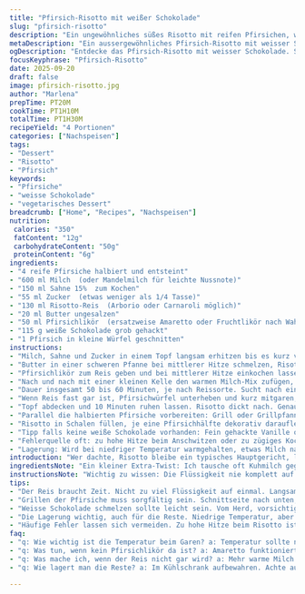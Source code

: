 ```yaml
---
title: "Pfirsich-Risotto mit weißer Schokolade"
slug: "pfirsich-risotto"
description: "Ein ungewöhnliches süßes Risotto mit reifen Pfirsichen, weißer Schokolade und einem Hauch Pfirsichschnaps. Der Reis wird langsam in einer Mischung aus Milch und Sahne gegart, bis er cremig und zart ist. Die Pfirsiche werden angegrillt für eine karamellisierte Note und zusammen mit der Schokolade unter das Risotto gehoben. Das Ergebnis ist ein fruchtiges Dessert mit samtiger Konsistenz und feinen Aromen."
metaDescription: "Ein aussergewöhnliches Pfirsich-Risotto mit weisser Schokolade. Cremig, fruchtig, ein Dessert für Geniesser, das du probieren musst."
ogDescription: "Entdecke das Pfirsich-Risotto mit weisser Schokolade. Süß, cremig und aromatisch. Ideal für fruchtige Dessertliebhaber."
focusKeyphrase: "Pfirsich-Risotto"
date: 2025-09-20
draft: false
image: pfirsich-risotto.jpg
author: "Marlena"
prepTime: PT20M
cookTime: PT1H10M
totalTime: PT1H30M
recipeYield: "4 Portionen"
categories: ["Nachspeisen"]
tags:
- "Dessert"
- "Risotto"
- "Pfirsich"
keywords:
- "Pfirsiche"
- "weisse Schokolade"
- "vegetarisches Dessert"
breadcrumb: ["Home", "Recipes", "Nachspeisen"]
nutrition: 
 calories: "350"
 fatContent: "12g"
 carbohydrateContent: "50g"
 proteinContent: "6g"
ingredients:
- "4 reife Pfirsiche halbiert und entsteint"
- "600 ml Milch  (oder Mandelmilch für leichte Nussnote)"
- "150 ml Sahne 15%  zum Kochen"
- "55 ml Zucker  (etwas weniger als 1/4 Tasse)"
- "130 ml Risotto-Reis  (Arborio oder Carnaroli möglich)"
- "20 ml Butter ungesalzen"
- "50 ml Pfirsichlikör  (ersatzweise Amaretto oder Fruchtlikör nach Wahl)"
- "115 g weiße Schokolade grob gehackt"
- "1 Pfirsich in kleine Würfel geschnitten"
instructions:
- "Milch, Sahne und Zucker in einem Topf langsam erhitzen bis es kurz vor dem Sieden steht. Warm halten ohne Aufkochen, sonst gerinnt die Sahne leicht."
- "Butter in einer schweren Pfanne bei mittlerer Hitze schmelzen, Risottoreis dazugeben und unter Rühren ungefähr 1 Minute glasig anschwitzen. Nicht zu braun werden lassen, sonst wird das Aroma bitter."
- "Pfirsichlikör zum Reis geben und bei mittlerer Hitze einkochen lassen. Fast vollständig verdampfen lassen, die rötliche Süße muss sich konzentrieren."
- "Nach und nach mit einer kleinen Kelle den warmen Milch-Mix zufügen, jeweils vollständig vom Reis aufsaugen lassen bevor neues hinzugefügt wird. Ruhe geben taugt nicht, mit Holzlöffel ständig rühren."
- "Dauer insgesamt 50 bis 60 Minuten, je nach Reissorte. Sucht nach einzelnen Reiskörnern, die weich, aber noch bissfest sind. Wird die Mischung zu trocken, noch mehr warme Milch ergänzen."
- "Wenn Reis fast gar ist, Pfirsichwürfel unterheben und kurz mitgaren, zwei bis drei Minuten genügen. Schokolade vom Herd mit dem Risotto untermischen, bis sie komplett schmilzt und cremig wird. Nicht mehr kochen, sonst trennt sich die Schokolade."
- "Topf abdecken und 10 Minuten ruhen lassen. Risotto dickt nach. Genau darauf achten, dass die Konsistenz cremig, aber nicht zu flüssig ist."
- "Parallel die halbierten Pfirsiche vorbereiten: Grill oder Grillpfanne mit etwas Öl vorheizen, Pfirsichhälften mit der Schnittseite nach unten 6 bis 9 Minuten grillen. Sie sollten durch und leicht karamellisiert sein, der Duft intensiv und goldgelb."
- "Risotto in Schalen füllen, je eine Pfirsichhälfte dekorativ darauflegen. Sofort servieren, warm am besten. Kalt schmeckt das Gericht etwas weniger intensiv."
- "Tipp falls keine weiße Schokolade vorhanden: Fein gehackte Vanille oder etwas Zimt kann eine interessante Alternative sein. Statt Pfirsichlikör passt auch Orangen- oder Aprikosenlikör."
- "Fehlerquelle oft: zu hohe Hitze beim Anschwitzen oder zu zügiges Kochen. Risotto muss seine Cremigkeit langsam entwickeln, geduldiges Rühren zahlt sich aus."
- "Lagerung: Wird bei niedriger Temperatur warmgehalten, etwas Milch nachgießen damit nichts ansetzt. Reste in Kühlschrank, erkalten lassen, bevor sie luftdicht verschlossen werden."
introduction: "Wer dachte, Risotto bleibe ein typisches Hauptgericht, liegt falsch. Süße Varianten sind ein Geheimtipp, besonders mit saisonalem Obst. Pfirsiche bringen ein frisches Aroma und durch das langsame Garen im Milch-Sahne-Gemisch wird der Reis zart und cremig. Dabei braucht es Geduld und Fingerspitzengefühl – zu schnell erhitzt man ihn oder gibt zu viel Flüssigkeit auf einmal. Aus eigener Erfahrung: Den Schnaps einkochen lassen und erst danach den Reis garen macht den Unterschied. Die weiße Schokolade am Schluss verleiht eine samtige Textur und eine feine Süße. Gegrillte Pfirsiche sind das i-Tüpfelchen. Ein Dessert für Leute, die von süßem Risotto bisher nichts wussten."
ingredientsNote: "Ein kleiner Extra-Twist: Ich tausche oft Kuhmilch gegen Mandelmilch aus, das bringt eine nussige Tiefe ohne echte Nüsse, praktisch bei Allergien. Statt der üblichen Pfirsiche können auch Nektarinen gehen, haben etwas mehr Säure. Beim Zucker spare ich oft, weil die Schokolade und der Schnaps schon Süße mitbringen. Wer keine weiße Schokolade mag, kann Topfen oder Mascarpone zum Schluss unterheben für cremigen Biss. Butter immer ungesalzen, sonst wird das Aroma schnell zu dominant. Risotto-Reis am besten frisch vom Händler oder Bio-Qualität, billiger Reis lässt geschmacklich nach und braucht oft mehr Zeit zum Garen."
instructionsNote: "Wichtig zu wissen: Die Flüssigkeit nie komplett auf einmal zum Reis geben, immer Portionen verwenden. Sonst verkocht der Reis außen, innen bleibt er hart. Geduld zahlt sich aus – ein paar Minuten länger rühren wie bei klassischem Risotto. Auf zu starke Hitze verzichten, leichte Bläschen sollten zu sehen sein, dann ist es ideal. Die weißen Schokoladenstücke zuletzt und vorsichtig unterheben, sonst wird sie körnig oder flockig. Grillpfirsiche sind ebenfalls eine Kunst – schneiden, entkernen, dann nicht zu dünn grillen, sonst zerfallen sie. Die Entstehung der Karamellspuren auf den Fruchtfleischseiten zeigt, wann sie perfekt sind. Beim Ruhen stockt der Reis noch etwas nach, deshalb nicht zu flüssig servieren. Noch warm trinken statt abkühlen lassen, sonst verlieren Aroma und Textur an Wirkung."
tips:
- "Der Reis braucht Zeit. Nicht zu viel Flüssigkeit auf einmal. Langsam gießen, rühren bis der Reis alles aufgenommen hat. Auch der Duft verändert sich. Wenn die Mischung zu trocken wirkt, etwas warme Milch hinzufügen. Die Konsistenz ist wichtig; cremig aber nicht zu flüssig."
- "Grillen der Pfirsiche muss sorgfältig sein. Schnittseite nach unten, Hitze im Griff behalten. Goldbraun ist das Ziel. Wenn die Karamellisierung sichtbar ist, dann sind sie perfekt. Zu lange? Matschig. Ein kurzer Blick reicht oft aus; den Duft nicht vergessen, ist ein guter Indikator."
- "Weisse Schokolade schmelzen sollte leicht sein. Vom Herd, vorsichtig unterheben. Wenn nicht gleich kräftig gerührt wird, könnte sie klumpig werden. Und wenn sie zu lange erhitzt wird, das Aroma verliert deutlich. Es gibt Alternativen: Vanille oder Zimt zum Beispiel. Sie sind interessante Variationen."
- "Die Lagerung wichtig, auch für die Reste. Niedrige Temperatur, aber nicht vergessen, etwas Milch dazu zu gießen. Frisch hält sich das Dessert nicht lange. Durchschnittlich 2-3 Tage im Kühlschrank. Vor dem Schließen gut durchkühlen lassen. So bleibt der Geschmack."
- "Häufige Fehler lassen sich vermeiden. Zu hohe Hitze beim Risotto ist ein Problem. Es muss sanft und gleichmäßig gart. Wenn es am Anfang nicht geht, dann Geduld haben. Ständiges Rühren ist das Geheimnis. Qualität des Risotto-Reises spielt auch eine Rolle; guter Reis braucht seine Zeit."
faq:
- "q: Wie wichtig ist die Temperatur beim Garen? a: Temperatur sollte niedrig sein, kleine Bläschen sind ideal. Hohe Hitze führt zu ungleichem Garen. Geduld ist erforderlich, die Konsistenz wird dann perfekt."
- "q: Was tun, wenn kein Pfirsichlikör da ist? a: Amaretto funktioniert ebenso gut. Alternativ Orangenlikör. Sei kreativ mit dem Geschmack; Aprikosenlikör kann auch wunderbare Nuancen hinzufügen. Unbedingt ausprobieren."
- "q: Was mache ich, wenn der Reis nicht gar wird? a: Mehr warme Milch hinzufügen. Die Hitze verringern; sollte sanfter köcheln. Wenn zu trocken, klebt der Reis. Pass auf die Konsistenz auf, damit nichts überkocht."
- "q: Wie lagert man die Reste? a: Im Kühlschrank aufbewahren. Achte auf Temperatur; in einem luftdichten Behälter aufbewahren. Milch dazu geben, damit es nicht austrocknet. Reste können auch wieder leicht erwärmt werden."

---
```

